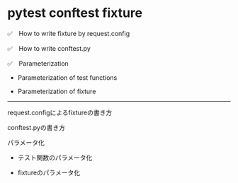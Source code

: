 # pytest conftest fixture

✅　How to write fixture by request.config

✅　How to write conftest.py 

✅　Parameterization

- Parameterization of test functions

- Parameterization of fixture


---

request.configによるfixtureの書き方

conftest.pyの書き方

パラメータ化

- テスト関数のパラメータ化

- fixtureのパラメータ化
